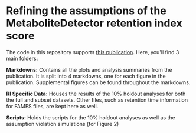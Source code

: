# Refining the assumptions of the MetaboliteDetector retention index score

The code in this repository supports [this publication](https://pubs.acs.org/doi/10.1021/acs.analchem.2c05783). Here, you'll find 3 main folders: 

**Markdowns:** Contains all the plots and analysis summaries from the publication. It is split into 4 markdowns, one for each figure in the publication. Supplemental figures can be found throughout the markdowns. 

**RI Specific Data:** Houses the results of the 10% holdout analyses for both the full and subset datasets. Other files, such as retention time information for FAMES files, are kept here as well. 

**Scripts:** Holds the scripts for the 10% holdout analyses as well as the assumption violation simulations (for Figure 2) 
